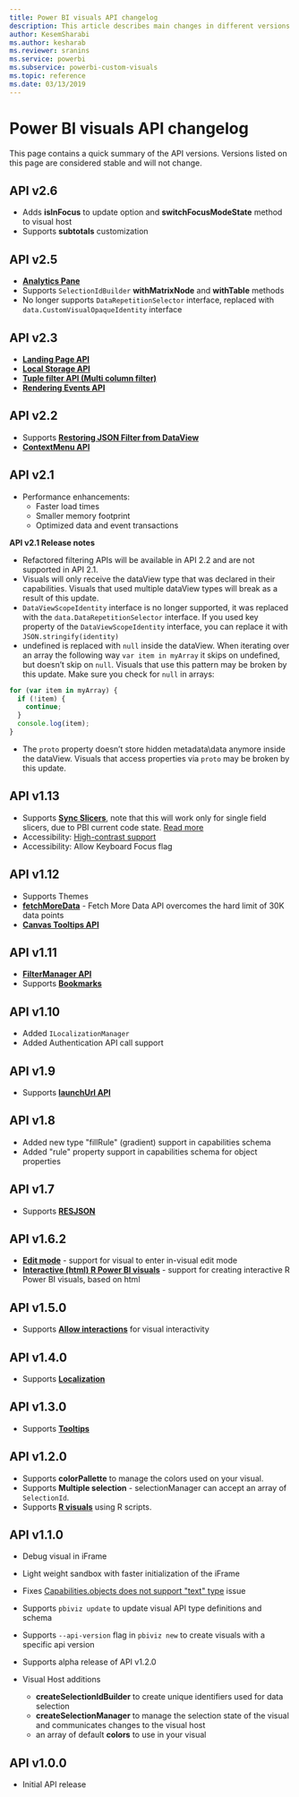 ```yaml
---
title: Power BI visuals API changelog
description: This article describes main changes in different versions of Power BI visuals API
author: KesemSharabi
ms.author: kesharab
ms.reviewer: sranins
ms.service: powerbi
ms.subservice: powerbi-custom-visuals
ms.topic: reference
ms.date: 03/13/2019
---
```


# Power BI visuals API changelog
This page contains a quick summary of the API versions. Versions listed on this page are considered stable and will not change.

## API v2.6
  * Adds **isInFocus** to update option and **switchFocusModeState** method to visual host
  * Supports **subtotals** customization

## API v2.5
  * **[Analytics Pane](./analytics-pane.md)**
  * Supports `SelectionIdBuilder` **withMatrixNode** and **withTable** methods
  * No longer supports `DataRepetitionSelector` interface, replaced with `data.CustomVisualOpaqueIdentity` interface

## API v2.3
  * **[Landing Page API](./landing-page.md)**
  * **[Local Storage API](./local-storage.md)**
  * **[Tuple filter API (Multi column filter)](./filter-api.md#the-tuple-filter-api-multi-column-filter)**
  * **[Rendering Events API](./event-service.md#render-events-in-power-bi-visuals)**

## API v2.2
  * Supports **[Restoring JSON Filter from DataView](./filter-api.md#restore-the-json-filter-from-the-data-view)**
  * **[ContextMenu API](./context-menu.md)**

## API v2.1
  * Performance enhancements:
    * Faster load times
    * Smaller memory footprint
    * Optimized data and event transactions  

**API v2.1 Release notes**
* Refactored filtering APIs will be available in API 2.2 and are not supported in API 2.1.
* Visuals will only receive the dataView type that was declared in their capabilities. Visuals that used multiple dataView types will break as a result of this update.
* `DataViewScopeIdentity` interface is no longer supported, it was replaced with the `data.DataRepetitionSelector` interface. If you used key property of the `DataViewScopeIdentity` interface, you can replace it with `JSON.stringify(identity)`
* undefined is replaced with `null` inside the dataView. When iterating over an array the following way `var item in myArray` it skips on undefined, but doesn’t skip on `null`. Visuals that use this pattern may be broken by this update. Make sure you check for `null` in arrays:
```typescript
for (var item in myArray) {
  if (!item) {
    continue;
  }
  console.log(item);
}
```
* The `proto` property doesn’t store hidden metadata\data anymore inside the dataView. Visuals that access properties via `proto` may be broken by this update.

## API v1.13
* Supports **[Sync Slicers](./enable-sync-slicers.md)**, note that this will work only for single field slicers, due to PBI current code state. [Read more](/power-bi/desktop-slicers)
* Accessibility: [High-contrast support](./high-contrast-support.md) 
* Accessibility: Allow Keyboard Focus flag

## API v1.12
* Supports Themes
* **[fetchMoreData](./fetch-more-data.md)** - Fetch More Data API overcomes the hard limit of 30K data points
* **[Canvas Tooltips API](./add-tooltips.md#add-report-page-tooltips)**

## API v1.11
* **[FilterManager API](./filter-api.md)**
* Supports **[Bookmarks](./bookmarks-support.md)** 

## API v1.10
* Added `ILocalizationManager`
* Added Authentication API call support

## API v1.9
* Supports **[launchUrl API](./launch-url.md)**

## API v1.8
* Added new type "fillRule" (gradient) support in capabilities schema
* Added "rule" property support in capabilities schema for object properties

## API v1.7
* Supports **[RESJSON](./localization.md#resource-file)**

## API v1.6.2
* **[Edit mode](./advanced-edit-mode.md)** - support for visual to enter in-visual edit mode
* **[Interactive (html) R Power BI visuals](https://microsoft.github.io/PowerBI-visuals/tutorials/building-r-powered-custom-visual/creating-r-visuals.md)** - support for creating interactive R Power BI visuals, based on html

## API v1.5.0
* Supports **[Allow interactions](./visuals-interactions.md)** for visual interactivity

## API v1.4.0
* Supports **[Localization](./localization.md)**

## API v1.3.0
* Supports **[Tooltips](./add-tooltips.md)**

## API v1.2.0
* Supports **colorPallette** to manage the colors used on your visual.
* Supports **Multiple selection** - selectionManager can accept an array of `SelectionId`.
* Supports **[R visuals](https://microsoft.github.io/PowerBI-visuals/tutorials/building-r-powered-custom-visual/creating-r-visuals.md)** using R scripts.

## API v1.1.0
* Debug visual in iFrame
* Light weight sandbox with faster initialization of the iFrame
* Fixes [Capabilities.objects does not support "text" type](https://github.com/Microsoft/PowerBI-visuals-tools/issues/12) issue
* Supports `pbiviz update` to update visual API type definitions and schema
* Supports `--api-version` flag in `pbiviz new` to create visuals with a specific api version
* Supports alpha release of API v1.2.0

* Visual Host additions
    * **createSelectionIdBuilder** to create unique identifiers used for data selection
    * **createSelectionManager** to manage the selection state of the visual and communicates changes to the visual host
    * an array of default **colors** to use in your visual

## API v1.0.0
* Initial API release